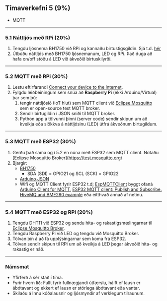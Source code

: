 ## Tímaverkefni 5 (9%)

- MQTT

---

### 5.1 Náttljós með RPi (20%)

1. Tengdu ljósnema BH1750 við RPi og kannaðu birtustigsgildin. Sjá t.d. [hér](https://www.raspberrypi-spy.co.uk/2015/03/bh1750fvi-i2c-digital-light-intensity-sensor/)
1. Útbúðu náttljós með BH1750 ljósnemanum, LED og RPi. Það duga að hafa on/off stöðu á LED við ákveðið birtuskilyrði.
 
---

### 5.2 MQTT með RPi (30%)

1. Lestu eftirfarandi [Connect your device to the Internet](https://github.com/microsoft/IoT-For-Beginners/blob/main/1-getting-started/lessons/4-connect-internet/README.md#connect-your-device-to-the-internet). 
1. Fylgdu leiðbeiningum sem snúa að **Raspberry Pi** (ekki Arduino/Virtual) þar sem þú:
   1.  tengir náttljósið (IoT hlut) sem MQTT client við [Eclipse Mosquitto](https://test.mosquitto.org/) sem er open-source test MQTT broker. 
   1.  Sendir birtugildin í JSON sniði til MQTT broker.
   1.  Python app á tölvunni þinni (server code) sendir skipun um að kveikja eða slökkva á náttljósinu (LED) útfrá ákveðnum birtugildum.

---

### 5.3 MQTT með ESP32 (30%)

1. Gerðu það sama og í 5.2 en núna með ESP32 sem MQTT client. Notaðu [Eclipse Mosquitto Broker](https://test.mosquitto.org/
1. Bjargir:
   - [BH1750](https://www.arduino.cc/reference/en/libraries/bh1750/)
      - SDA (SDI) = GPIO21 og SCL (SCK) = GPIO22 
   - [Arduino JSON](https://arduinojson.org/)
   - Wifi og MQTT Client fyrir ESP32 t.d; [EspMQTTClient](https://www.arduino.cc/reference/en/libraries/espmqttclient/) byggt ofaná [Arduino Client for MQTT](https://github.com/knolleary/pubsubclient), [ESP32 MQTT client: Publish and Subscribe. HiveMQ and BME280 example](https://www.survivingwithandroid.com/esp32-mqtt-client-publish-and-subscribe/) eða eitthvað annað af netinu.
   

<!--
1. Skoða [ESP32 MQTT client: Publish and Subscribe. HiveMQ and BME280 example](https://www.survivingwithandroid.com/esp32-mqtt-client-publish-and-subscribe/)
1. Tengdu [jarðvegsmælir](https://how2electronics.com/capacitive-soil-moisture-sensor-esp8266-esp32-oled-display/) við ESP32 og kannaðu rakastigið.
-->

---

### 5.4 MQTT með ESP32 og RPi (20%)

1. Tengdu DHT11 við ESP32 og sendu hita- og rakastigsmælingarnar til [Eclipse Mosquitto Broker](https://test.mosquitto.org/).
1. Tengdu Raspberry Pi við LED og tengdu við Mosquitto Broker.
1. Tölvan þín á að fá upplýsingarnar sem koma frá ESP32.
1. Tölvan sendir skipun til RPi um að kveikja á LED þegar ákveðið hita- og rakastig er náð.


<!--
### Dæmi um lokaverkefni: Home Automation: ESP32 (client) og RPi (broker) 
- [Sýnidæmi](https://www.youtube.com/watch?v=kRvNlSJs0Hg&ab_channel=BorisDusnoki) og [part2](https://www.youtube.com/watch?v=menuVmKz-mc&t=0s&ab_channel=BorisDusnoki)
   - ESP32 er tengt við DHT11, IR transmitter og tæki 
   - RPi: Mosquitto Broker, Node Red, DietPi OS, SQL Lite
-->

---

### Námsmat

- Yfirferð á sér stað í tíma.
- Fyrir hvern lið: Fullt fyrir fullnægjandi útfærslu, hálft ef lausn er ábótavant og ekkert ef lausn er stórlega ábótavant eða vantar.
- Skilaðu á Innu kóðalausnir og ljósmyndir af verklegum tilraunum.




